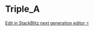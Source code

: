 # Triple_A

[Edit in StackBlitz next generation editor ⚡️](https://stackblitz.com/~/github.com/super-mogger/Triple_A)
